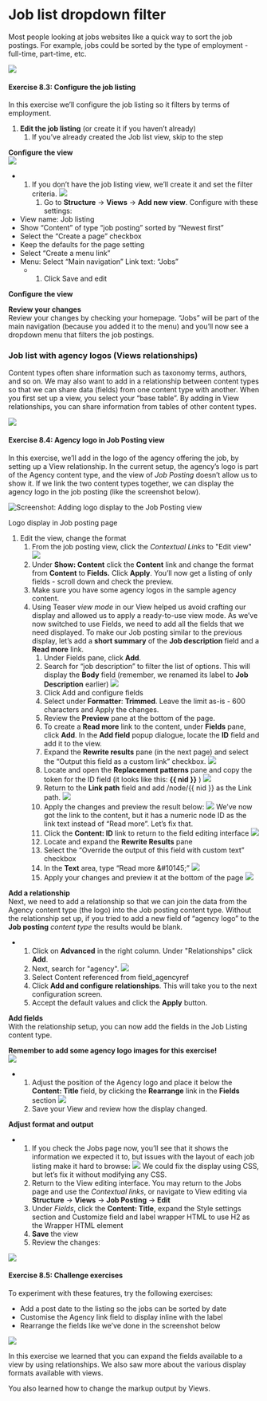 # Job list dropdown filter

Most people looking at jobs websites like a quick way to sort the job postings. For example, jobs could be sorted by the type of employment - full-time, part-time, etc.

![](../.gitbook/assets/90%20%281%29.png)

#### **Exercise 8.3:** Configure the job listing

In this exercise we’ll configure the job listing so it filters by terms of employment.

1. **Edit the job listing** \(or create it if you haven’t already\)
   1. If you’ve already created the Job list view, skip to the step

**Configure the view**  
![](../.gitbook/assets/91%20%281%29.png)

* 1. If you don’t have the job listing view, we’ll create it and set the filter criteria. ![](../.gitbook/assets/92%20%281%29.png)
     1. Go to **Structure** → **Views** → **Add new view**. Configure with these settings:
* View name: Job listing
* Show “Content” of type “job posting” sorted by “Newest first”
* Select the “Create a page” checkbox
* Keep the defaults for the page setting
* Select “Create a menu link”
* Menu: Select “Main navigation” Link text: “Jobs”
  * 1. Click Save and edit

**Configure the view**

**Review your changes**  
Review your changes by checking your homepage. “Jobs” will be part of the main navigation \(because you added it to the menu\) and you’ll now see a dropdown menu that filters the job postings.

### Job list with agency logos \(Views relationships\)

Content types often share information such as taxonomy terms, authors, and so on. We may also want to add in a relationship between content types so that we can share data \(fields\) from one content type with another. When you first set up a view, you select your “base table”. By adding in View relationships, you can share information from tables of other content types.

![](../.gitbook/assets/95%20%281%29.png)

#### **Exercise 8.4:** Agency logo in Job Posting view

In this exercise, we’ll add in the logo of the agency offering the job, by setting up a View relationship. In the current setup, the agency’s logo is part of the Agency content type, and the view of _Job Posting_ doesn’t allow us to show it. If we link the two content types together, we can display the agency logo in the job posting \(like the screenshot below\).

![Screenshot: Adding logo display to the Job Posting view](../.gitbook/assets/96.png)

Logo display in Job posting page

1. Edit the view, change the format
   1. From the job posting view, click the _Contextual Links_ to "Edit view" ![](../.gitbook/assets/97%20%281%29.png)
   2. Under **Show: Content** click the **Content** link and change the format from **Content** to **Fields.** Click **Apply**. You’ll now get a listing of only fields - scroll down and check the preview.
   3. Make sure you have some agency logos in the sample agency content.
   4. Using Teaser _view mode_ in our View helped us avoid crafting our display and allowed us to apply a ready-to-use view mode. As we’ve now switched to use Fields, we need to add all the fields that we need displayed. To make our Job posting similar to the previous display, let’s add a **short summary** of the **Job description** field and a **Read more** link.
      1. Under Fields pane, click **Add**.
      2. Search for “job description” to filter the list of options. This will display the **Body** field \(remember, we renamed its label to **Job Description** earlier\) ![](../.gitbook/assets/98.png)
      3. Click Add and configure fields
      4. Select under **Formatter**: **Trimmed**. Leave the limit as-is - 600 characters and Apply the changes.
      5. Review the **Preview** pane at the bottom of the page.
      6. To create a **Read more** link to the content, under **Fields** pane, click **Add**. In the **Add field** popup dialogue, locate the **ID** field and add it to the view.
      7. Expand the **Rewrite results** pane \(in the next page\) and select the “Output this field as a custom link” checkbox. ![](../.gitbook/assets/99%20%281%29.png)
      8. Locate and open the **Replacement patterns** pane and copy the token for the ID field \(it looks like this: **{{ nid }}** \) ![](../.gitbook/assets/100.png)
      9. Return to the **Link path** field and add /node/{{ nid }} as the Link path. ![](../.gitbook/assets/101%20%281%29.png)
      10. Apply the changes and preview the result below: ![](../.gitbook/assets/102%20%281%29.png) We’ve now got the link to the content, but it has a numeric node ID as the link text instead of “Read more”. Let’s fix that.
      11. Click the **Content: ID** link to return to the field editing interface ![](../.gitbook/assets/103%20%281%29.png)
      12. Locate and expand the **Rewrite Results** pane
      13. Select the “Override the output of this field with custom text” checkbox
      14. In the **Text** area, type “Read more &\#10145;” ![](../.gitbook/assets/104%20%281%29.png)
      15. Apply your changes and preview it at the bottom of the page ![](../.gitbook/assets/105.png)

**Add a relationship**  
Next, we need to add a relationship so that we can join the data from the Agency content type \(the logo\) into the Job posting content type. Without the relationship set up, if you tried to add a new field of “agency logo” to the **Job posting** _content type_ the results would be blank.

* 1. Click on **Advanced** in the right column. Under "Relationships" click **Add**.
  2. Next, search for "agency". ![](../.gitbook/assets/106.png)
  3. Select Content referenced from field\_agencyref
  4. Click **Add and configure relationships**. This will take you to the next configuration screen.
  5. Accept the default values and click the **Apply** button.

**Add fields**  
With the relationship setup, you can now add the fields in the Job Listing content type.

**Remember to add some agency logo images for this exercise!**  
![](../.gitbook/assets/110.png)

* 1. Adjust the position of the Agency logo and place it below the **Content: Title** field, by clicking the **Rearrange** link in the **Fields** section ![](../.gitbook/assets/111%20%281%29.png)
  2. Save your View and review how the display changed.

**Adjust format and output**

* 1. If you check the Jobs page now, you’ll see that it shows the information we expected it to, but issues with the layout of each job listing make it hard to browse: ![](../.gitbook/assets/112.png) We could fix the display using CSS, but let’s fix it without modifying any CSS.
  2. Return to the View editing interface. You may return to the Jobs page and use the _Contextual links_, or navigate to View editing via **Structure** → **Views** → **Job Posting** → **Edit**
  3. Under _Fields_, click the **Content: Title**, expand the Style settings section and Customize field and label wrapper HTML to use H2 as the Wrapper HTML element
  4. **Save** the view
  5. Review the changes:

![](../.gitbook/assets/113%20%281%29.png)

#### **Exercise 8.5:** Challenge exercises

To experiment with these features, try the following exercises:

* Add a post date to the listing so the jobs can be sorted by date
* Customise the Agency link field to display inline with the label
* Rearrange the fields like we’ve done in the screenshot below

![](../.gitbook/assets/114.png)

In this exercise we learned that you can expand the fields available to a view by using relationships. We also saw more about the various display formats available with views.

You also learned how to change the markup output by Views.

